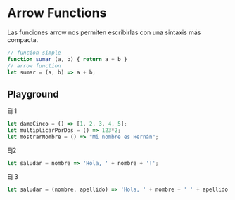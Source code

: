 # Arrow Functions
Las funciones arrow nos permiten escribirlas con una sintaxis más compacta.

```js
// funcion simple
function sumar (a, b) { return a + b }
// arrow function 
let sumar = (a, b) => a + b;
```


## Playground
Ej 1
```js
let dameCinco = () => [1, 2, 3, 4, 5];
let multiplicarPorDos = () => 123*2;
let mostrarNombre = () => "Mi nombre es Hernán";
```

Ej2 
```js
let saludar = nombre => 'Hola, ' + nombre + '!';
```

Ej 3
```js
let saludar = (nombre, apellido) => 'Hola, ' + nombre + ' ' + apellido + '!';
```
